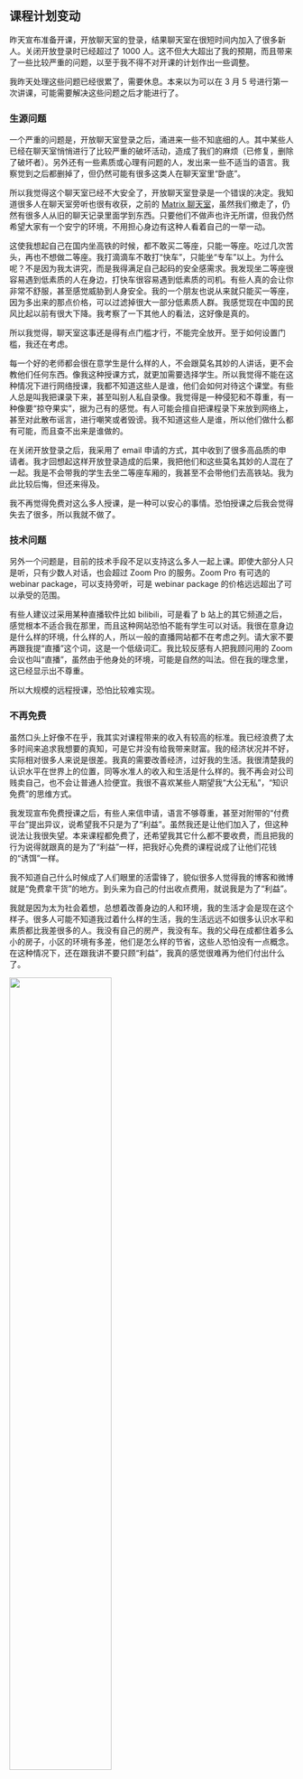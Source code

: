 <div class="inner">
<h2>课程计划变动</h2>
<p>昨天宣布准备开课，开放聊天室的登录，结果聊天室在很短时间内加入了很多新人。关闭开放登录时已经超过了 1000 人。这不但大大超出了我的预期，而且带来了一些比较严重的问题，以至于我不得不对开课的计划作出一些调整。</p>
<p>我昨天处理这些问题已经很累了，需要休息。本来以为可以在 3 月 5 号进行第一次讲课，可能需要解决这些问题之后才能进行了。</p>
<h3 id="生源问题">生源问题</h3>
<p>一个严重的问题是，开放聊天室登录之后，涌进来一些不知底细的人。其中某些人已经在聊天室悄悄进行了比较严重的破坏活动，造成了我们的麻烦（已修复，删除了破坏者）。另外还有一些素质或心理有问题的人，发出来一些不适当的语言。我察觉到之后都删掉了，但仍然可能有很多这类人在聊天室里“卧底”。</p>
<p>所以我觉得这个聊天室已经不大安全了，开放聊天室登录是一个错误的决定。我知道很多人在聊天室旁听也很有收获，之前的 <a href="https://matrix.to/#/!lRfnYIjswOKuvGDTen:matrix.org">Matrix 聊天室</a>，虽然我们撤走了，仍然有很多人从旧的聊天记录里面学到东西。只要他们不做声也许无所谓，但我仍然希望大家有一个安宁的环境，不用担心身边有这种人看着自己的一举一动。</p>
<p>这使我想起自己在国内坐高铁的时候，都不敢买二等座，只能一等座。吃过几次苦头，再也不想做二等座。我打滴滴车不敢打“快车”，只能坐“专车”以上。为什么呢？不是因为我太讲究，而是我得满足自己起码的安全感需求。我发现坐二等座很容易遇到低素质的人在身边，打快车很容易遇到低素质的司机。有些人真的会让你非常不舒服，甚至感觉威胁到人身安全。我的一个朋友也说从来就只能买一等座，因为多出来的那点价格，可以过滤掉很大一部分低素质人群。我感觉现在中国的民风比起以前有很大下降。我考察了一下其他人的看法，这好像是真的。</p>
<p>所以我觉得，聊天室这事还是得有点门槛才行，不能完全放开。至于如何设置门槛，我还在考虑。</p>
<p>每一个好的老师都会很在意学生是什么样的人，不会跟莫名其妙的人讲话，更不会教他们任何东西。像我这种授课方式，就更加需要选择学生。所以我觉得不能在这种情况下进行网络授课，我都不知道这些人是谁，他们会如何对待这个课堂。有些人总是叫我把课录下来，甚至叫别人私自录像。我觉得是一种侵犯和不尊重，有一种像要“掠夺果实”，据为己有的感觉。有人可能会擅自把课程录下来放到网络上，甚至对此散布谣言，进行嘲笑或者毁谤。我不知道这些人是谁，所以他们做什么都有可能，而且查不出来是谁做的。</p>
<p>在关闭开放登录之后，我采用了 email 申请的方式，其中收到了很多高品质的申请者。我才回想起这样开放登录造成的后果，我把他们和这些莫名其妙的人混在了一起。我是不会带我的学生去坐二等座车厢的，我甚至不会带他们去高铁站。我为此比较后悔，但还来得及。</p>
<p>我不再觉得免费对这么多人授课，是一种可以安心的事情。恐怕授课之后我会觉得失去了很多，所以我就不做了。</p>
<h3 id="技术问题">技术问题</h3>
<p>另外一个问题是，目前的技术手段不足以支持这么多人一起上课。即使大部分人只是听，只有少数人对话，也会超过 Zoom Pro 的服务。Zoom Pro 有可选的 webinar package，可以支持旁听，可是 webinar package 的价格远远超出了可以承受的范围。</p>
<p>有些人建议过采用某种直播软件比如 bilibili，可是看了 b 站上的其它频道之后，感觉根本不适合我在那里，而且这种网站恐怕不能有学生可以对话。我很在意身边是什么样的环境，什么样的人，所以一般的直播网站都不在考虑之列。请大家不要再跟我提“直播”这个词，这是一个低级词汇。我比较反感有人把我顾问用的 Zoom 会议也叫“直播”，虽然由于他身处的环境，可能是自然的叫法。但在我的理念里，这已经显示出不尊重。</p>
<p>所以大规模的远程授课，恐怕比较难实现。</p>
<h3 id="不再免费">不再免费</h3>
<p>虽然口头上好像不在乎，我其实对课程带来的收入有较高的标准。我已经浪费了太多时间来追求我想要的真知，可是它并没有给我带来财富。我的经济状况并不好，实际相对很多人来说是很差。我真的需要改善经济，过好我的生活。我很清楚我的认识水平在世界上的位置，同等水准人的收入和生活是什么样的。我不再会对公司贱卖自己，也不会让普通人捡便宜。我很不喜欢某些人期望我“大公无私”，“知识免费”的思维方式。</p>
<p>我发现宣布免费授课之后，有些人来信申请，语言不够尊重，甚至对附带的“付费平台”提出异议，说希望我不只是为了“利益”。虽然我还是让他们加入了，但这种说法让我很失望。本来课程都免费了，还希望我其它什么都不要收费，而且把我的行为说得就跟真的是为了“利益”一样，把我好心免费的课程说成了让他们花钱的“诱饵”一样。</p>
<p>我不知道自己什么时候成了人们眼里的活雷锋了，貌似很多人觉得我的博客和微博就是“免费拿干货”的地方。到头来为自己的付出收点费用，就说我是为了“利益”。</p>
<p>我就是因为太为社会着想，总想着改善身边的人和环境，我的生活才会是现在这个样子。很多人可能不知道我过着什么样的生活，我的生活远远不如很多认识水平和素质都比我差很多的人。我没有自己的房产，我没有车。我的父母在成都住着多么小的房子，小区的环境有多差，他们是怎么样的节省，这些人恐怕没有一点概念。在这种情况下，还在跟我讲不要只顾“利益”，我真的感觉很难再为他们付出什么了。</p>
<p><img src="https://www.yinwang.org/images/broken-glass.jpg" width="60%" /></p>
<p>这就是我父母住的成都某小区楼门口的顶棚。玻璃顶棚碎成这样，业主们闹了两年还不修。我的父母为国家的教育事业辛苦劳作了一辈子，只有这么一个超级小的房子，卧室都只有一间，进去都转不过身来。我过年回家都没有房间可以住，父母会坚持让我住卧室，他们自己睡沙发。后来我觉得他们太可怜了，后来回家就不听他们阻拦，坚持去外面住酒店了。</p>
<p>你能想象这种心情吗，自己的父母每天走过破破的楼道，还要从这摇摇欲坠的玻璃下面走过！楼里的三部电梯坏了两部，业主们闹了几个月，才修了其中一部，还有一部一直不修。物业为了赚外快，还做出其它一系列损害业主利益的事情。业主们拉了一个群，经常跟打仗似的在里面谈论这些事情。这才叫一心为了“利益”。</p>
<p>中国所谓“尊师重教”，结果人民教师就是这种待遇。</p>
<p>很多人都不明白什么叫做“合理的回报”，仿佛别人一收钱就是错的，其实不想付钱才是错的，是不尊重。如果我有喜欢的书，就算它是放在网上免费，后来出来内容一模一样的纸质版本，我照样会去买，因为我知道作者应该得到回报。</p>
<p>Dan Friedman 送了我好几本书：『The Little Schemer』，『The Little Prover』，『The Little Typer』。我总是会后来再去买一本。如果他给我的是老版本，我就买新版，如果他给我打印版，我就买正式版，如果他给我正式版，我就买 Kindle 版。我买书的钱还不如他 FedEx 寄到中国的邮费，可是我仍然会买来放在那里。</p>
<p>我工作这么多年了，居然没有钱给他们换一个好一点的房子，好一点的小区。我领了工资给父母一部分，可是他们都舍不得花，说给我存下来，免得以后出什么问题备用。我在美国读书的几年，父母自己出钱买了这个房子，省吃俭用，都成了房奴性格，连我给他们买的垃圾袋都舍不得用。买的时候还没建好，效果图画的很美好，结果没多久小区就破的不成样子。</p>
<p>你们知道“无私付出”的后果吗？我就是太不讲利益了，什么都让着别人，为大家好，免费分享，所以我都快被这个社会榨干了。我不知道要如何给我的父母养老，真的，我是一个不孝子。这就是我的现实，不仅被资本家压榨，被有心机的人算计，而且被这些叫我“不要为了利益”的人从心理上压榨。</p>
<p>通货膨胀不停进行，房价涨的比天高。上海的房子要么就是破得吓人，要么稍微可以接受的，都是一万五以上的租金，上千万的房价。就不用想买房的事了。没有自己的房子就没有舒服的家具，我的沙发都坐出坑来了，却因为是房东的东西不好换掉。吃的也贵了好多，吃个饭都得考虑下价钱了。</p>
<p>真的不知道未来会如何，我还有多少年可以拿来浪费，我的父母什么时候才能舒服的养老？现在家里还多了一只猫，跟我父母挤在一起相依为命，我都后悔把他带回来了。我在外面漂泊，也不方便接他过来一起住。</p>
<p>在国外的时候太多人说中国好，中国富起来了！各种美好的朋友圈，跟我说“回来吧，看我回来多开心！” 结果我回来没多久，他们就跑回美国去了。所以我把中国想的太美好，现实却是比十年前还不如。那些人发朋友圈，只挑最好的地方拍，旁边往往是乌七八糟，质量很差的建筑。这不像是一个我可以安居乐业的国家。</p>
<p>最近开发的顾问服务，由于考虑到照顾很多人的收入水平，采用了按收入定价的方式。结果好些人来申请都在哭穷，说收入只有一万出头，各种负担，父母养老，房租又贵，只能给这么点。所以我觉得这些为大家考虑根本就是错误的方式。现在的顾问服务方式已经改了，不再按照申请者的收入水平，而是采用按固定价格和时长的方式。</p>
<p>别误会了，我说这些不是为了让别人觉得我可怜，所以来“赞助”我。我说这些只是告诉大家，适当收费是完全正当的，让他们看明白谁是“为了利益”。我也没有像某些人说的，因为少数不友好的人而“连累”大家，让大家来为他们买单，我早就觉得应该对某些东西实行收费了，不仅是一种门槛，而且是合理的回报。</p>
<p>我不需要别人的同情来为我付钱，人们本来就应该为自己需要的，物有所值的东西付钱。世界上有太多的骗局，你给了钱，他不给你应有的质量，而真正提供品质的人由于谦让而得不到回报，所以我们的社会才会如此没落。只有给予他们回报，创造它们的人才能继续为大家提供高品质的东西，社会才能繁荣进步。</p>
<p>很多支持我的人早就劝我收费了，给我出各种点子。各种付费平台也找过我，邀请我入驻加盟，各种利诱，我都没有考虑。不是因为我想做出一副大公无私的样子（我当然想获得回报），而是因为它们要么品位低俗，吹嘘浮夸，要么让我觉得是一种利用。我很容易看破人的虚伪，我只喜欢跟我同等品质的，正直的人在一起，我不会帮助低俗虚伪的人。所以考虑了好几种方案，最后都没采用。之前还有很多出版社的找我，都因为他们出的其他书我看不入眼，而没有跟他们合作。</p>
<p>是我不好，我懒，懒得找办法来收费，结果害苦了我自己，还连累大家。要是我早点收费，我应该会为大家做出更多更好的精品。</p>
<h3 id="新的授课计划">新的授课计划</h3>
<p>为了改善自己和家庭的生活，支持自己的事业，我觉得确实应该对参加课程的人进行一定的收费。我觉得是“免费”和“大方”造成了这种有失尊严，危害自己的局面，所以我在考虑给课程定一个价格。我很清楚外面的培训班都在收什么样的费用，所以我的课程不应该比它们便宜。我希望申请者有如下的期望，免得浪费自己写申请的时间：</p>
<ol>
<li>为了教学质量，课程会限制人数。根据我的顾问讨论会经验，人数超过 20 个的时候，就已经有挺多人不出声了，没能吸收到营养。所以课堂不应该超过 20 人，理想的人数大概是 6~7 人。</li>
<li>课程的内容仍然是“苏格拉底方式”。当然我会准备一些 slides，我知道一个人要怎么开始，朝什么方向前进比较好。一个短期课程显然无法讲授所有内容，这个课程是一个开端。我希望大家有合理的期望值。</li>
<li>根据报名者的水平不同，应该有不同级别的班，而不是全都混在一起。比如要是我把完全的初学者和博士毕业的人放在一起，从头开始讲，恐怕两者都很难得到自己需要的启发。另外还有国外的申请者，根据时差可能一起分在不同的班。</li>
<li>授课的次数大概是一个星期两次，总共 8~10 次课。中间会有讨论时间。</li>
<li>我对每一堂课的总收入会有一定的期望，会以此来计算每个人的费用。课程的收费至少应该在每个人 1 万人民币以上（未定）。我了解一些最普通的编程培训班（网络授课，不发证书的）都在这个价格之上，所以课程收费不应该低于他们的标准。我希望大家有合适的期望值，不要到时候讨价还价，讲各种条件或者哭穷。</li>
</ol>
<p>如果你能接受这种方式，那么可以来 <a href="mailto:yinwang.advising@gmail.com">email</a> 申请，标题为『申请加入新的授课计划』。我不再要求 email 的格式，但会根据对 email 的气质感受来决定是否考虑申请，所以请你们自己注意书写风格。我会优先选择关注了解我比较久，尊敬我的人，免得到时候不信任我。如果你刚听说我，最好不要申请，多方面了解一下再决定。</p>
<p>如果你已经写了申请，可以补充需要的材料（特别是简历）。我会根据申请者的背景择优录取。为了课堂气氛的融洽，所有人要经过面试之后才能开始。如果中途发现有性格不合适的人，我会劝其退出。</p>
<p>由于我需要做很多准备和考虑，所以提交申请之后请耐心等待。</p>
</div>
<!--
<div class="ad-banner" style="margin-top: 5px">
<script async src="//pagead2.googlesyndication.com/pagead/js/adsbygoogle.js"></script>
<ins class="adsbygoogle"
                    style="display:inline-block;width:100%;height:90px"
                    data-ad-client="ca-pub-1331524016319584"
                    data-ad-slot="6657867155"></ins>
<script>(adsbygoogle = window.adsbygoogle || []).push({});</script>
</div>
<script data-ad-client="ca-pub-1331524016319584" async
            src="https://pagead2.googlesyndication.com/pagead/js/adsbygoogle.js">
</script>
        -->
    